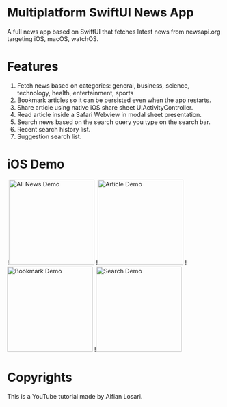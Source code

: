 # Multiplatform SwiftUI News App
A full news app based on SwiftUI that fetches latest news from newsapi.org targeting iOS, macOS, watchOS.

# Features
1. Fetch news based on categories: general, business, science, technology, health, entertainment, sports
2. Bookmark articles so it can be persisted even when the app restarts.
3. Share article using native iOS share sheet UIActivityController.
4. Read article inside a Safari Webview in modal sheet presentation.
5. Search news based on the search query you type on the search bar.
6. Recent search history list.
7. Suggestion search list.

# iOS Demo
!<img src="Demo/iOS/NewsTab.gif" alt="All News Demo" width="200"/>
!<img src="Demo/iOS/Article.gif" alt="Article Demo" width="200"/>
!<img src="Demo/iOS/BookmarkTab.gif" alt="Bookmark Demo" width="200"/>
!<img src="Demo/iOS/SearchTab.gif" alt="Search Demo" width="200"/>


# Copyrights
This is a YouTube tutorial made by Alfian Losari.
